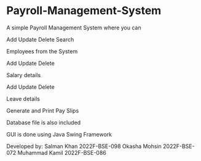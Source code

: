# Payroll-Management-System

A simple Payroll Management System where you can 

Add
Update
Delete
Search 

Employees from the System

Add
Update
Delete 

Salary details

Add
Update
Delete 

Leave details 

Generate and Print Pay Slips

Database file is also included

GUI is done using Java Swing Framework

Developed by: 
Salman Khan       2022F-BSE-098
Okasha Mohsin     2022F-BSE-072
Muhammad Kamil    2022F-BSE-086
